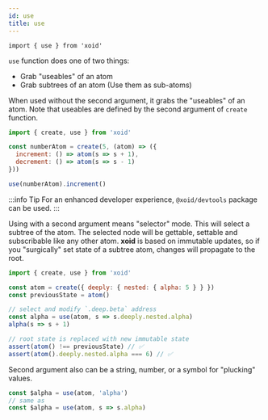 ```yaml
---
id: use
title: use
---
```


`import { use } from 'xoid'`

`use` function does one of two things: 
- Grab "useables" of an atom
- Grab subtrees of an atom (Use them as sub-atoms)

When used without the second argument, it grabs the "useables" of an atom. Note that useables are defined by the second argument of `create` function.

```js
import { create, use } from 'xoid'

const numberAtom = create(5, (atom) => ({
  increment: () => atom(s => s + 1),
  decrement: () => atom(s => s - 1)
}))

use(numberAtom).increment()
```

:::info Tip
For an enhanced developer experience, `@xoid/devtools` package can be used.
:::

Using with a second argument means "selector" mode. This will select a subtree of the atom. The selected node will be gettable, settable and subscribable like any other atom. **xoid** is based on immutable updates, so if you "surgically" set state of a subtree atom, changes will propagate to the root.

```js
import { create, use } from 'xoid'

const atom = create({ deeply: { nested: { alpha: 5 } } })
const previousState = atom()

// select and modify `.deep.beta` address
const alpha = use(atom, s => s.deeply.nested.alpha)
alpha(s => s + 1)

// root state is replaced with new immutable state
assert(atom() !== previousState) // ✅
assert(atom().deeply.nested.alpha === 6) // ✅
```

Second argument also can be a string, number, or a symbol for "plucking" values.

```js
const $alpha = use(atom, 'alpha')
// same as
const $alpha = use(atom, s => s.alpha)
```